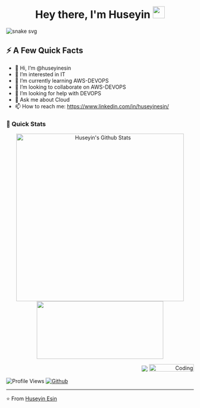 <!--- 
### Hi there 👋
## I am Huseyin Esin
--->
 
## <h1 align="center">Hey there, I'm Huseyin <img src="https://media.giphy.com/media/hvRJCLFzcasrR4ia7z/giphy.gif" width="32">

![snake svg](https://github.com/huseyinesin/huseyinesin/blob/output/github-contribution-grid-snake.svg)

## ⚡️ A Few Quick Facts

<!--
- 🔭 I’m currently working on AWS-DEVOPS -->
- 👋 Hi, I’m @huseyinesin
- 👀 I’m interested in IT
- 🌱 I’m currently learning AWS-DEVOPS
- 💞️ I’m looking to collaborate on AWS-DEVOPS
- 🤔 I’m looking for help with DEVOPS
- 💬 Ask me about Cloud
- 📫 How to reach me: https://www.linkedin.com/in/huseyinesin/



<!--
[banner]: https://raw.githubusercontent.com/bradgarropy/bradgarropy/master/banner.png
🏡 [website][website] **|** 
🐦 [twitter][twitter] **|** 
📺 [youtube][youtube] **|** 
🎥 [twitch][twitch] **|** 
📰 [newsletter][newsletter] **|** 
📦 [npm][npm] **|** 
📷 [instagram][instagram] **|** 
👔 [linkedin][https://www.linkedin.com/in/huseyinesin/]
-->





### 🚀 Quick Stats
<p align="center">
<img width="450" align="center" src="https://github-readme-stats.vercel.app/api?username=huseyinesin&show_icons=true&line_height=21&theme=react" alt="Huseyin's Github Stats" />
<img width="340" height="155" align="center" 
     src="https://github-readme-stats.vercel.app/api/top-langs/?username=huseyinesin&langs_count=6&hide=handlebars,jupyter notebook,css&theme=react&line_height=27&layout=compact" />
</p>

[ <p align="right"> ![](https://img.shields.io/badge/dynamic/json?color=000000&label=GitHub&query=%24.data.totalSubs&suffix=%20followers&url=https%3A%2F%2Fapi.spencerwoo.com%2Fsubstats%2F%3Fsource%3Dgithub%26queryKey%3Dhuseyinesin)](https://github.com/huseyinesin) <img alt="Coding" width="120" height="20" src="https://komarev.com/ghpvc/?username=huseyinesin&label=Profile%20views&color=129e00&style=plastic" alt="Huseyin" /> </p> 


![Profile Views](https://komarev.com/ghpvc/?username=huseyinesin)  [![Github](https://img.shields.io/github/followers/huseyinesin?label=Followers&logo=Github)](https://github.com/huseyinesin)

<hr>


⭐️ From [Huseyin Esin](https://github.com/huseyinesin)
<!--
**huseyinesin/huseyinesin** is a ✨ _special_ ✨ repository because its `README.md` (this file) appears on your GitHub profile.
-->

